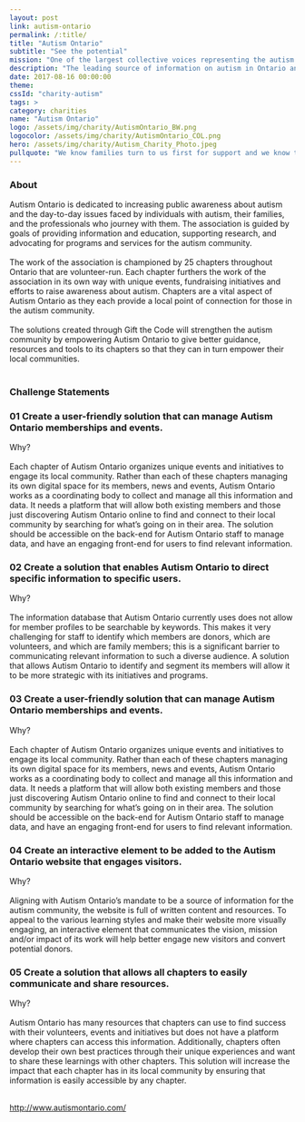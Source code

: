 ```yaml
---
layout: post
link: autism-ontario
permalink: /:title/
title: "Autism Ontario"
subtitle: "See the potential"
mission: "One of the largest collective voices representing the autism community in Canada."
description: "The leading source of information on autism in Ontario and one of the largest collective voices representing the autism community in Canada."
date: 2017-08-16 00:00:00
theme:
cssId: "charity-autism"
tags: >
category: charities
name: "Autism Ontario"
logo: /assets/img/charity/AutismOntario_BW.png
logocolor: /assets/img/charity/AutismOntario_COL.png
hero: /assets/img/charity/Autism_Charity_Photo.jpeg
pullquote: "We know families turn to us first for support and we know that when we can make information easy to access, families feel supported.  We’re thrilled to participate in Gift the Code 2017. We  look forward to working with our outstanding team and can’t wait to see the results."
---
```

<h3 class="charity-anchored-title anchored-title">About</h3>
Autism Ontario is dedicated to increasing public awareness about autism and the day-to-day issues faced by individuals with autism, their families, and the professionals who journey with them. The association is guided by goals of providing information and education, supporting research, and advocating for programs and services for the autism community.
<br />
<br />
The work of the association is championed by 25 chapters throughout Ontario that are volunteer-run. Each chapter furthers the work of the association in its own way with unique events, fundraising initiatives and efforts to raise awareness about autism. Chapters are a vital aspect of Autism Ontario as they each provide a local point of connection for those in the autism community.
<br />
<br />
The solutions created through Gift the Code will strengthen the autism community by empowering Autism Ontario to give better guidance, resources and tools to its chapters so that they can in turn empower their local communities. 
<br />
<br />
<h3 class="charity-anchored-title anchored-title">Challenge Statements</h3>

<div class="content-accordion">
  <div class="content-accordion-title">
    <span class="content-accordion-triangle-expand"></span>
    <h3>01 Create a user-friendly solution that can manage Autism Ontario memberships and events.</h3>
  </div>

  <p class="content-accordion-body">
    Why?
    <br />
    <br />
    Each chapter of Autism Ontario organizes unique events and initiatives to engage its local community. Rather than each of these chapters managing its own digital space for its members, news and events, Autism Ontario works as a coordinating body to collect and manage all this information and data. It needs a platform that will allow both existing members and those just discovering Autism Ontario online to find and connect to their local community by searching for what’s going on in their area. The solution should be accessible on the back-end for Autism Ontario staff to manage data, and have an engaging front-end for users to find relevant information.
  </p>
</div>

<div class="content-accordion">
  <div class="content-accordion-title">
    <span class="content-accordion-triangle-expand"></span>
    <h3>02 Create a solution that enables Autism Ontario to direct specific information to specific users.</h3>
  </div>

  <p class="content-accordion-body">
    Why?
    <br />
    <br />
    The information database that Autism Ontario currently uses does not allow for member profiles to be searchable by keywords. This makes it very challenging for staff to identify which members are donors, which are volunteers, and which are family members; this is a significant barrier to communicating relevant information to such a diverse audience. A solution that allows Autism Ontario to identify and segment its members will allow it to be more strategic with its initiatives and programs.
  </p>
</div>

<div class="content-accordion">
  <div class="content-accordion-title">
    <span class="content-accordion-triangle-expand"></span>
    <h3>03 Create a user-friendly solution that can manage Autism Ontario memberships and events.</h3>
  </div>

  <p class="content-accordion-body">
    Why?
    <br />
    <br />
    Each chapter of Autism Ontario organizes unique events and initiatives to engage its local community. Rather than each of these chapters managing its own digital space for its members, news and events, Autism Ontario works as a coordinating body to collect and manage all this information and data. It needs a platform that will allow both existing members and those just discovering Autism Ontario online to find and connect to their local community by searching for what’s going on in their area. The solution should be accessible on the back-end for Autism Ontario staff to manage data, and have an engaging front-end for users to find relevant information.
  </p>
</div>

<div class="content-accordion">
  <div class="content-accordion-title">
    <span class="content-accordion-triangle-expand"></span>
    <h3>04 Create an interactive element to be added to the Autism Ontario website that engages visitors.</h3>
  </div>

  <p class="content-accordion-body">
    Why?
    <br />
    <br />
    Aligning with Autism Ontario’s mandate to be a source of information for the autism community, the website is full of written content and resources. To appeal to the various learning styles and make their website more visually engaging, an interactive element that communicates the vision, mission and/or impact of its work will help  better engage new visitors and convert potential donors.
  </p>
</div>

<div class="content-accordion">
  <div class="content-accordion-title">
    <span class="content-accordion-triangle-expand"></span>
    <h3>05 Create a solution that allows all chapters to easily communicate and share resources.</h3>
  </div>

  <p class="content-accordion-body">
    Why?
    <br />
    <br />
    Autism Ontario has many resources that chapters can use to find success with their volunteers, events and initiatives but does not have a platform where chapters can access this information. Additionally, chapters often develop their own best practices through their unique experiences and want to share these learnings with other chapters. This solution will increase the impact that each chapter has in its local community by ensuring that information is easily accessible by any chapter.
  </p>
</div>

<br />
<a href="http://www.autismontario.com/">http://www.autismontario.com/</a>
